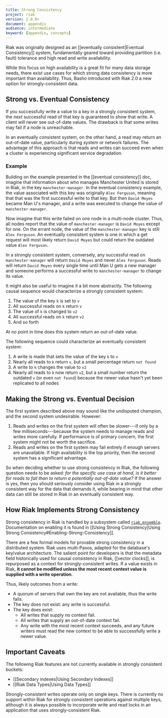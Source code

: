 ```yaml
---
title: Strong Consistency
project: riak
version: 2.0.0+
document: appendix
audience: intermediate
keyword: [appendix, concepts]
---
```


Riak was originally designed as an [[eventually consistent|Eventual
Consistency]] system, fundamentally geared toward providing partition
(i.e. fault) tolerance and high read and write availability.

While this focus on high availability is a great fit for many data
storage needs, there exist use cases for which strong data consistency
is more important than availability. Thus, Basho introduced with Riak
2.0 a new option for strongly-consistent data.

## Strong vs. Eventual Consistency

If you successfully write a value to a key in a strongly consistent
system, the next successful read of that key is guaranteed to show that
write. A client will never see out-of-date values. The drawback is that
some writes may fail if a node is unreachable.

In an eventually consistent system, on the other hand, a read may return
an out-of-date value, particularly during system or network failures.
The advantage of this approach is that reads and writes can succeed even
when a cluster is experiencing significant service degradation.

### Example

Building on the example presented in the [[eventual consistency]] doc,
imagine that information about who manages Manchester United is stored
in Riak, in the key `manchester-manager`. In the eventual consistency
example, the value associated with this key was originally `Alex
Ferguson`, meaning that that was the first successful write to that key.
But then `David Moyes` became Man U's manager, and a write was executed
to change the value of `manchester-manager`.

Now imagine that this write failed on one node in a multi-node cluster.
Thus, all nodes report that the value of `manchester-manager` is `David
Moyes` except for one. On the errant node, the value of the
`manchester-manager` key is still `Alex Ferguson`. An eventually
consistent system is one in which a get request will most likely return
`David Moyes` but could return the outdated value `Alex Ferguson`.

In a strongly consistent system, conversely, any successful read on
`manchester-manager` will return `David Moyes` and never `Alex
Ferguson`. Reads will return `David Moyes` every single time until Man U
gets a new manager and someone performs a successful write to
`manchester-manager` to change its value.

It might also be useful to imagine it a bit more abstractly. The
following causal sequence would characterize a strongly consistent
system:

1. The value of the key `k` is set to `v`
2. All successful reads on `k` return `v`
3. The value of `k` is changed to `v2`
4. All successful reads on `k` return `v2`
5. And so forth

At no point in time does this system return an out-of-date value.

The following sequence could characterize an eventually consistent
system:

1. A write is made that sets the value of the key `k` to `v`
2. Nearly all reads to `k` return `v`, but a small percentage return `not found`
3. A write to `k` changes the value to `v2`
4. Nearly all reads to `k` now return `v2`, but a small number return the outdated `v` (or even `not found`) because the newer value hasn't yet been replicated to all nodes

## Making the Strong vs. Eventual Decision

The first system described above may sound like the undisputed champion,
and the second system undesirable. However:

1. Reads and writes on the first system will often be slower---if only by a few milliseconds---because the system needs to manage reads and writes more carefully. If performance is of primary concern, the first system might not be worth the sacrifice.
2. Reads and writes on the first system may fail entirely if enough servers are unavailable. If high availability is the top priority, then the second system has a significant advantage.

So when deciding whether to use strong consistency in Riak, the
following question needs to be asked: _for the specific use case at
hand, is it better for reads to fail than to return a potentially
out-of-date value?_ If the answer is yes, then you should seriously
consider using Riak in a strongly consistent way for the data that
demands it, while bearing in mind that other data can still be stored in
Riak in an eventually consistent way.

## How Riak Implements Strong Consistency

Strong consistency in Riak is handled by a subsystem called
[`riak_ensemble`](https://github.com/basho/riak_ensemble). Documentation
on enabling it is found in [[Using Strong Consistency|Using Strong Consistency#Enabling-Strong-Consistency]].

There are a few formal models for provable strong consistency in a
distributed system. Riak uses multi-Paxos, adapted for the database's
key/value architecture. The salient point for developers is that the
metadata field historically used for causal consistency in Riak,
[[vector clocks]], is repurposed as a context for strongly-consistent
writes. If a value exists in Riak, **it cannot be modified unless the
most recent context value is supplied with a write operation**.

Thus, likely outcomes from a write:

* A quorum of servers that own the key are not available, thus the write fails.
* The key does not exist: any write is successful.
* The key does exist:
    * All writes that supply no context fail.
    * All writes that supply an out-of-date context fail.
    * Any write with the most recent context succeeds, and any future writers must read the new context to be able to successfully write a newer value.

## Important Caveats

The following Riak features are not currently available in strongly
consistent buckets:

* [[Secondary indexes|Using Secondary Indexes]]
* [[Riak Data Types|Using Data Types]]

Strongly-consistent writes operate only on single keys. There is
currently no support within Riak for strongly consistent operations
against multiple keys, although it is always possible to incorporate
write and read locks in an application that uses strongly-consistent
Riak.
